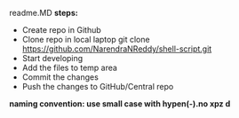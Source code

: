 
readme.MD 
**steps:**

* Create repo in Github 
* Clone repo in local laptop
        git clone https://github.com/NarendraNReddy/shell-script.git
* Start developing
* Add the files to temp area 
* Commit the changes
* Push the changes to GitHub/Central repo

**naming convention: use small case with hypen(-).no xpz d**